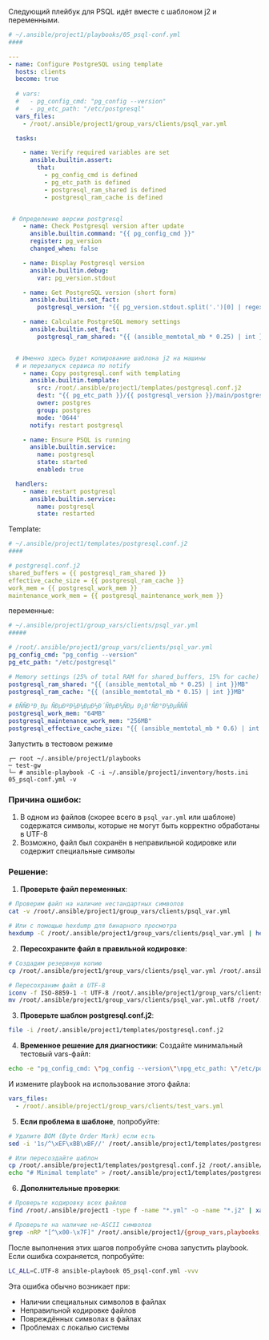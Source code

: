 Следующий плейбук для PSQL идёт вместе с шаблоном j2 и переменными.

```yaml
# ~/.ansible/project1/playbooks/05_psql-conf.yml
####

---
- name: Configure PostgreSQL using template
  hosts: clients
  become: true
  
  # vars:
  #   - pg_config_cmd: "pg_config --version"
  #   - pg_etc_path: "/etc/postgresql"
  vars_files:
    - /root/.ansible/project1/group_vars/clients/psql_var.yml

  tasks:

    - name: Verify required variables are set
      ansible.builtin.assert:
        that:
          - pg_config_cmd is defined
          - pg_etc_path is defined
          - postgresql_ram_shared is defined
          - postgresql_ram_cache is defined


 # Определение версии postgresql
    - name: Check Postgresql version after update
      ansible.builtin.command: "{{ pg_config_cmd }}"
      register: pg_version
      changed_when: false

    - name: Display Postgresql version
      ansible.builtin.debug:
        var: pg_version.stdout

    - name: Get PostgreSQL version (short form)
      ansible.builtin.set_fact:
        postgresql_version: "{{ pg_version.stdout.split('.')[0] | regex_replace('[^0-9]', '') }}"

    - name: Calculate PostgreSQL memory settings
      ansible.builtin.set_fact:
        postgresql_ram_shared: "{{ (ansible_memtotal_mb * 0.25) | int }}MB"


  # Именно здесь будет копирование шаблона j2 на машины
  # и перезапуск сервиса по notify
    - name: Copy postgresql.conf with templating
      ansible.builtin.template:
        src: /root/.ansible/project1/templates/postgresql.conf.j2
        dest: "{{ pg_etc_path }}/{{ postgresql_version }}/main/postgresql.conf"
        owner: postgres
        group: postgres
        mode: '0644'
      notify: restart postgresql

    - name: Ensure PSQL is running
      ansible.builtin.service:
        name: postgresql
        state: started
        enabled: true

  handlers:
    - name: restart postgresql
      ansible.builtin.service:
        name: postgresql
        state: restarted
```

Template:
```yaml
# ~/.ansible/project1/templates/postgresql.conf.j2
####

# postgresql.conf.j2
shared_buffers = {{ postgresql_ram_shared }}
effective_cache_size = {{ postgresql_ram_cache }}
work_mem = {{ postgresql_work_mem }}
maintenance_work_mem = {{ postgresql_maintenance_work_mem }}
```

переменные:
```yaml
# ~/.ansible/project1/group_vars/clients/psql_var.yml
#####

# /root/.ansible/project1/group_vars/clients/psql_var.yml
pg_config_cmd: "pg_config --version"
pg_etc_path: "/etc/postgresql"

# Memory settings (25% of total RAM for shared_buffers, 15% for cache)
postgresql_ram_shared: "{{ (ansible_memtotal_mb * 0.25) | int }}MB"
postgresql_ram_cache: "{{ (ansible_memtotal_mb * 0.15) | int }}MB"

# ÐÑÑÐ³Ð¸Ðµ ÑÐµÐºÐ¾Ð¼ÐµÐ½Ð´ÑÐµÐ¼ÑÐµ Ð¿Ð°ÑÐ°Ð¼ÐµÑÑÑ
postgresql_work_mem: "64MB"
postgresql_maintenance_work_mem: "256MB"
postgresql_effective_cache_size: "{{ (ansible_memtotal_mb * 0.6) | int }}MB"
```

Запустить в тестовом режиме
```bsah
┌─ root ~/.ansible/project1/playbooks 
─ test-gw 
└─ # ansible-playbook -C -i ~/.ansible/project1/inventory/hosts.ini 05_psql-conf.yml -v
```


### Причина ошибок:
1. В одном из файлов (скорее всего в `psql_var.yml` или шаблоне) содержатся символы, которые не могут быть корректно обработаны в UTF-8
2. Возможно, файл был сохранён в неправильной кодировке или содержит специальные символы

### Решение:

1. **Проверьте файл переменных**:
```bash
# Проверим файл на наличие нестандартных символов
cat -v /root/.ansible/project1/group_vars/clients/psql_var.yml

# Или с помощью hexdump для бинарного просмотра
hexdump -C /root/.ansible/project1/group_vars/clients/psql_var.yml | head -20
```

2. **Пересохраните файл в правильной кодировке**:
```bash
# Создадим резервную копию
cp /root/.ansible/project1/group_vars/clients/psql_var.yml /root/.ansible/project1/group_vars/clients/psql_var.yml.bak

# Пересохраним файл в UTF-8
iconv -f ISO-8859-1 -t UTF-8 /root/.ansible/project1/group_vars/clients/psql_var.yml -o /root/.ansible/project1/group_vars/clients/psql_var.yml.utf8
mv /root/.ansible/project1/group_vars/clients/psql_var.yml.utf8 /root/.ansible/project1/group_vars/clients/psql_var.yml
```

3. **Проверьте шаблон postgresql.conf.j2**:
```bash
file -i /root/.ansible/project1/templates/postgresql.conf.j2
```

4. **Временное решение для диагностики**:
Создайте минимальный тестовый vars-файл:
```bash
echo -e "pg_config_cmd: \"pg_config --version\"\npg_etc_path: \"/etc/postgresql\"" > /root/.ansible/project1/group_vars/clients/test_vars.yml
```
И измените playbook на использование этого файла:
```yaml
vars_files:
  - /root/.ansible/project1/group_vars/clients/test_vars.yml
```

5. **Если проблема в шаблоне**, попробуйте:
```bash
# Удалите BOM (Byte Order Mark) если есть
sed -i '1s/^\xEF\xBB\xBF//' /root/.ansible/project1/templates/postgresql.conf.j2

# Или пересоздайте шаблон
cp /root/.ansible/project1/templates/postgresql.conf.j2 /root/.ansible/project1/templates/postgresql.conf.j2.bak
echo "# Minimal template" > /root/.ansible/project1/templates/postgresql.conf.j2
```

6. **Дополнительные проверки**:
```bash
# Проверьте кодировку всех файлов
find /root/.ansible/project1 -type f -name "*.yml" -o -name "*.j2" | xargs file -i

# Проверьте на наличие не-ASCII символов
grep -nRP "[^\x00-\x7F]" /root/.ansible/project1/{group_vars,playbooks,templates}
```

После выполнения этих шагов попробуйте снова запустить playbook. Если ошибка сохраняется, попробуйте:
```bash
LC_ALL=C.UTF-8 ansible-playbook 05_psql-conf.yml -vvv
```

Эта ошибка обычно возникает при:
- Наличии специальных символов в файлах
- Неправильной кодировке файлов
- Повреждённых символах в файлах
- Проблемах с локалью системы


